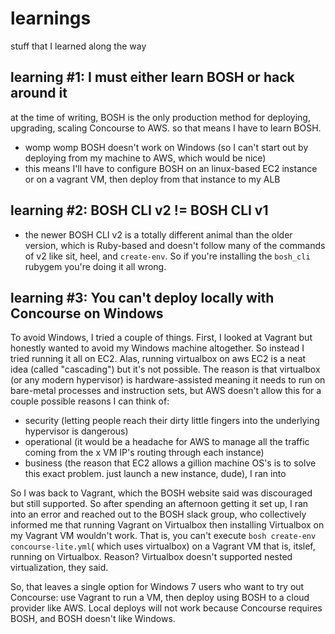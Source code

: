 # learnings
stuff that I learned along the way

## learning #1: I must either learn BOSH or hack around it
at the time of writing, BOSH is the only production method for deploying, upgrading, scaling Concourse to AWS. so that means I have to learn BOSH.
* womp womp BOSH doesn't work on Windows (so I can't start out by deploying from my machine to AWS, which would be nice)
* this means I'll have to configure BOSH on an linux-based EC2 instance or on a vagrant VM, then deploy from that instance to my ALB

## learning #2: BOSH CLI v2 != BOSH CLI v1
* the newer BOSH CLI v2 is a totally different animal than the older version, which is Ruby-based and doesn't follow many of the commands of v2 like sit, heel, and `create-env`. So if you're installing the `bosh_cli` rubygem you're doing it all wrong.

## learning #3: You can't deploy locally with Concourse on Windows
To avoid Windows, I tried a couple of things. First, I looked at Vagrant but honestly wanted to avoid my Windows machine altogether. So instead I tried running it all on EC2. Alas, running virtualbox on aws EC2 is a neat idea (called "cascading") but it's not possible. The reason is that virtualbox (or any modern hypervisor) is hardware-assisted meaning it needs to run on bare-metal processes and instruction sets, but AWS doesn't allow this for a couple possible reasons I can think of:
* security (letting people reach their dirty little fingers into the underlying hypervisor is dangerous)
* operational (it would be a headache for AWS to manage all the traffic coming from the x VM IP's routing through each instance)
* business (the reason that EC2 allows a gillion machine OS's is to solve this exact problem. just launch a new instance, dude), I ran into 

So I was back to Vagrant, which the BOSH website said was discouraged but still supported. So after spending an afternoon getting it set up, I ran into an error and reached out to the BOSH slack group, who collectively informed me that running Vagrant on Virtualbox then installing Virtualbox on my Vagrant VM wouldn't work. That is, you can't execute `bosh create-env concourse-lite.yml`( which uses virtualbox) on a Vagrant VM that is, itslef, running on Virtualbox. Reason? Virtualbox doesn't supported nested virtualization, they said.

So, that leaves a single option for Windows 7 users who want to try out Concourse: use Vagrant to run a VM, then deploy using BOSH to a cloud provider like AWS. Local deploys will not work because Concourse requires BOSH, and BOSH doesn't like Windows.
